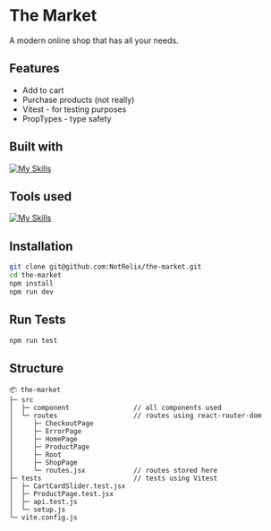 # The Market

A modern online shop that has all your needs.

## Features
- Add to cart
- Purchase products (not really)
- Vitest - for testing purposes
- PropTypes - type safety

## Built with
[![My Skills](https://skillicons.dev/icons?i=vite,react,js,html,css)](https://skillicons.dev)

## Tools used
[![My Skills](https://skillicons.dev/icons?i=cloudflare,vitest,npm,git)](https://skillicons.dev)

## Installation
```bash
git clone git@github.com:NotRelix/the-market.git
cd the-market
npm install
npm run dev
```
## Run Tests
```bash
npm run test
```

## Structure
```
📦 the-market
├─ src
│  ├─ component                // all components used
│  └─ routes                   // routes using react-router-dom
│     ├─ CheckoutPage
│     ├─ ErrorPage
│     ├─ HomePage
│     ├─ ProductPage
│     ├─ Root
│     ├─ ShopPage
│     └─ routes.jsx            // routes stored here
├─ tests                       // tests using Vitest
│  ├─ CartCardSlider.test.jsx
│  ├─ ProductPage.test.jsx
│  ├─ api.test.js
│  └─ setup.js
└─ vite.config.js
```

